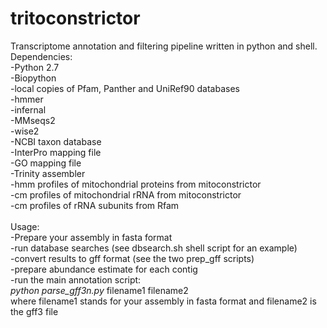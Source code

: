 # tritoconstrictor

Transcriptome annotation and filtering pipeline written in python and shell.<br>
Dependencies:<br>
-Python 2.7<br>
-Biopython<br>
-local copies of Pfam, Panther and UniRef90 databases<br>
-hmmer<br>
-infernal<br>
-MMseqs2<br>
-wise2<br>
-NCBI taxon database<br>
-InterPro mapping file<br>
-GO mapping file<br>
-Trinity assembler<br>
-hmm profiles of mitochondrial proteins from mitoconstrictor<br>
-cm profiles of mitochondrial rRNA from mitoconstrictor<br>
-cm profiles of rRNA subunits from Rfam<br>
<br>
Usage:<br>
-Prepare your assembly in fasta format<br>
-run database searches (see dbsearch.sh shell script for an example)<br>
-convert results to gff format (see the two prep_gff scripts)<br>
-prepare abundance estimate for each contig<br>
-run the main annotation script:<br>
  <i>python parse_gff3n.py </i> filename1 filename2<br>
  where filename1 stands for your assembly in fasta format and filename2 is the gff3 file<br>
  
